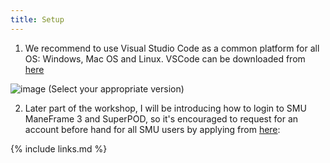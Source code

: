 ```yaml
---
title: Setup
---
```

1. We recommend to use Visual Studio Code as a common platform for all OS: Windows, Mac OS and Linux.
VSCode can be downloaded from [here](https://code.visualstudio.com/download)

![image](https://github.com/vuminhtue/SMU_Workshop_Linux/assets/43855029/f429df17-9245-44f5-9a16-4882d51495ba)
(Select your appropriate version)

2. Later part of the workshop, I will be introducing how to login to SMU ManeFrame 3 and SuperPOD, so it's encouraged to request for an account before hand for all SMU users by applying from [here](https://southernmethodistuniversity.github.io/hpc_docs/accounts.html):



{% include links.md %}
